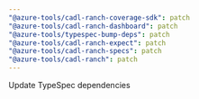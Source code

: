 ```yaml
---
"@azure-tools/cadl-ranch-coverage-sdk": patch
"@azure-tools/cadl-ranch-dashboard": patch
"@azure-tools/typespec-bump-deps": patch
"@azure-tools/cadl-ranch-expect": patch
"@azure-tools/cadl-ranch-specs": patch
"@azure-tools/cadl-ranch": patch
---
```


Update TypeSpec dependencies

